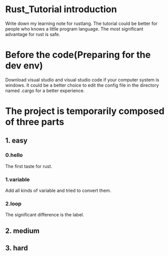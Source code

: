 # Rust_Tutorial introduction
Write down my learning note for rustlang. The tutorial could be better for people who knows a little program language.
The most significant advantage for rust is safe.

# Before the code(Preparing for the dev env)
Download visual studio and visual studio code if your computer system is windows.
It could be a better choice to edit the config file in the directory named .cargo for a better experience.

# The project is temporarily composed of three parts
## 1. easy
### 0.hello
The first taste for rust.

### 1.variable
Add all kinds of variable and tried to convert them.

### 2.loop
The significant difference is the label.

## 2. medium


## 3. hard

